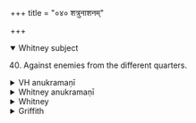 +++
title = "०४० शत्रुनाशनम्"

+++
<details open><summary>Whitney subject</summary>

40. Against enemies from the different quarters.
</details>

<details><summary>VH anukramaṇī</summary>

शत्रुनाशनम्।  
१-८ शुक्रः। ब्रह्म, १ अग्निः, २ यमः, ३ वरुणः, ४ सोमः, ५ भूमिः, ६ वायुः, ७ सूर्यः, ९ दिशः।  
त्रिष्टुप्, २ जगती, ८ पुरोऽतिशक्वरी पादयुग्जगती।
</details>

<details><summary>Whitney anukramaṇī</summary>

[śukra.—*kṛtyāpratiharaṇam. bahudevatyam. trāiṣṭubham: 2, 8. jagatī (8. puro’tiśakvarī pādayuj).]
</details>

<details><summary>Whitney</summary>

### Comment
Not found in Pāipp. Somewhat similar formulas are met with in TB. (iii. 11. 5) and ĀpśS. (vi. 18. 3). Used in Kāuś., with ii. 11 etc., in the preparation of holy water for the counteraction of witchcraft (39. 7), and reckoned to the kṛtyāpratiharaṇa gaṇa (ib., note). *⌊The Berlin ms. of the Anukr. adds the expected aṣṭarcam.—Weber, in a footnote, p. 152, says that the remarks of the Anukr. on vs. 8 suggest that the author of the Anukr. was a Vedantist. Hence his attribution of hymns 37 and 38 to Bādarāyaṇi.⌋


### Translations
Translated: Griffith, i. 185; Weber, xviii. 152.
</details>

<details><summary>Griffith</summary>

A charm against rival worshippers
</details>

